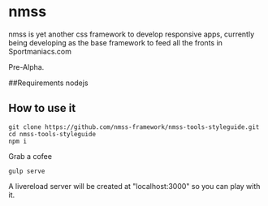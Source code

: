 # nmss
nmss is yet another css framework to develop responsive apps, currently being developing as the base framework to feed all the fronts in Sportmaniacs.com



Pre-Alpha.

##Requirements
  nodejs

## How to use it

```
git clone https://github.com/nmss-framework/nmss-tools-styleguide.git
cd nmss-tools-styleguide
npm i
```

Grab a cofee

```
gulp serve
```

A livereload server will be created at "localhost:3000" so you can play with it.





